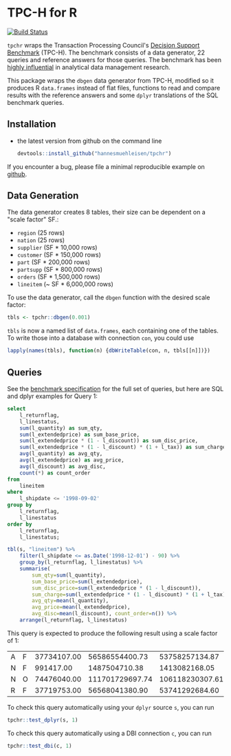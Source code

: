 # TPC-H for R

[![Build Status](https://travis-ci.org/hannesmuehleisen/tpchr.svg?branch=master)](https://travis-ci.org/hannesmuehleisen/tpchr)

`tpchr` wraps the Transaction Processing Council's [Decision Support Benchmark](http://www.tpc.org/tpch/) (TPC-H). The benchmark consists of a data generator, 22 queries and reference answers for those queries. The benchmark has been [highly influential](http://oai.cwi.nl/oai/asset/21424/21424B.pdf) in analytical data management research. 

This package wraps the `dbgen` data generator from TPC-H, modified so it produces R `data.frames` instead of flat files, functions to read and compare results with the reference answers and some `dplyr` translations of the SQL benchmark queries. 

## Installation

* the latest version from github on the command line

    ```R
    devtools::install_github("hannesmuehleisen/tpchr")
    ```

If you encounter a bug, please file a minimal reproducible example on [github](https://github.com/hannesmuehleisen/tpchr/issues). 


## Data Generation
The data generator creates 8 tables, their size can be dependent on a "scale factor" SF.: 
* `region` (25 rows)
* `nation` (25 rows)
* `supplier` (SF * 10,000 rows)
* `customer` (SF * 150,000 rows)
* `part` (SF * 200,000 rows)
* `partsupp` (SF * 800,000 rows)
* `orders` (SF * 1,500,000 rows)
* `lineitem` (~ SF * 6,000,000 rows)

To use the data generator, call the `dbgen` function with the desired scale factor:
```R
tbls <- tpchr::dbgen(0.001)
```

`tbls` is now a named list of `data.frames`, each containing one of the tables. To write those into a database with connection `con`, you could use

````R
lapply(names(tbls), function(n) {dbWriteTable(con, n, tbls[[n]])})

````

## Queries
See the [benchmark specification](http://www.tpc.org/tpc_documents_current_versions/pdf/tpc-h_v2.17.3.pdf) for the full set of queries, but here are SQL and dplyr examples for Query 1:

````SQL
select
	l_returnflag,
	l_linestatus,
	sum(l_quantity) as sum_qty,
	sum(l_extendedprice) as sum_base_price,
	sum(l_extendedprice * (1 - l_discount)) as sum_disc_price,
	sum(l_extendedprice * (1 - l_discount) * (1 + l_tax)) as sum_charge,
	avg(l_quantity) as avg_qty,
	avg(l_extendedprice) as avg_price,
	avg(l_discount) as avg_disc,
	count(*) as count_order
from
	lineitem
where
	l_shipdate <= '1998-09-02'
group by
	l_returnflag,
	l_linestatus
order by
	l_returnflag,
	l_linestatus;
````

````R
tbl(s, "lineitem") %>% 
	filter(l_shipdate <= as.Date('1998-12-01') - 90) %>% 
	group_by(l_returnflag, l_linestatus) %>% 
	summarise(
		sum_qty=sum(l_quantity), 
		sum_base_price=sum(l_extendedprice), 
		sum_disc_price=sum(l_extendedprice * (1 - l_discount)), 
		sum_charge=sum(l_extendedprice * (1 - l_discount) * (1 + l_tax)), 
		avg_qty=mean(l_quantity), 
		avg_price=mean(l_extendedprice), 
		avg_disc=mean(l_discount), count_order=n()) %>% 
	arrange(l_returnflag, l_linestatus)
````

This query is expected to produce the following result using a scale factor of 1:

||||||| | |||       
|-|-|-------|--------------|--------------|----------|--------|---------|--------|-----------|    
|A|F|37734107.00|56586554400.73|53758257134.87|55909065222.83|25.52|38273.13|0.05|    1478493 |
|N|F|991417.00|1487504710.38|1413082168.05|1469649223.19|25.52|38284.47|0.05|           38854 |
|N|O|74476040.00|111701729697.74|106118230307.61|110367043872.50|25.50|38249.12|0.05| 2920374 |
|R|F|37719753.00|56568041380.90|53741292684.60|55889619119.83|25.51|38250.85|0.05|    1478870 |



To check this query automatically using your `dplyr` source `s`, you can run
````R
tpchr::test_dplyr(s, 1)
````

To check this query automatically using a DBI connection `c`, you can run
````R
tpchr::test_dbi(c, 1)
````
